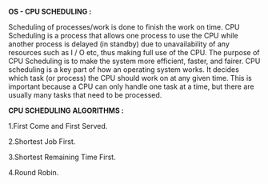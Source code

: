 **OS - CPU SCHEDULING :**

Scheduling of processes/work is done to finish the work on time. CPU Scheduling is a process that allows one process to use the CPU while another process is delayed (in standby) due to unavailability of any resources such as I / O etc, thus making full use of the CPU. 
The purpose of CPU Scheduling is to make the system more efficient, faster, and fairer.
CPU scheduling is a key part of how an operating system works. It decides which task (or process) the CPU should work on at any given time.
This is important because a CPU can only handle one task at a time, but there are usually many tasks that need to be processed. 

**CPU SCHEDULING ALGORITHMS :**

1.First Come and First Served.

2.Shortest Job First.

3.Shortest Remaining Time First.

4.Round Robin.
